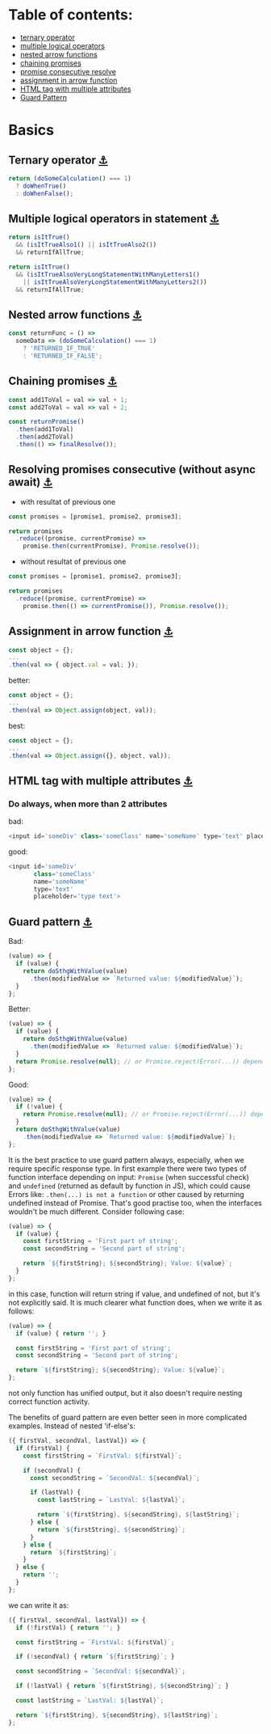 # Table of contents:

* [ternary operator](#ternary-operator)
* [multiple logical operators](#multiple-logical-operators)
* [nested arrow functions](#nested-arrow-functions)
* [chaining promises](#chaining-promises)
* [promise consecutive resolve](#promise-consecutive-resolve)
* [assignment in arrow function](#assignment-in-arrow-function)
* [HTML tag with multiple attributes](#multiple-element-attributes)
* [Guard Pattern](#guard-pattern)

# Basics

## Ternary operator <a id='ternary-operator' href='#ternary-operator'>&#9875;</a>

```javascript
return (doSomeCalculation() === 1) 
  ? doWhenTrue()
  : doWhenFalse();
```

## Multiple logical operators in statement <a id='multiple-logical-operators' href='#multiple-logical-operators'>&#9875;</a>

```javascript
return isItTrue() 
  && (isItTrueAlso1() || isItTrueAlso2())
  && returnIfAllTrue;
```

```javascript
return isItTrue() 
  && (isItTrueAlsoVeryLongStatementWithManyLetters1() 
    || isItTrueAlsoVeryLongStatementWithManyLetters2())
  && returnIfAllTrue;
```

## Nested arrow functions <a id='nested-arrow-functions' href='#nested-arrow-functions'>&#9875;</a>

```javascript
const returnFunc = () => 
  someData => (doSomeCalculation() === 1)
    ? 'RETURNED_IF_TRUE'
    : 'RETURNED_IF_FALSE';
```

## Chaining promises <a id='chaining-promises' href='#chaining-promises'>&#9875;</a>

```javascript
const add1ToVal = val => val + 1;
const add2ToVal = val => val + 2;

const returnPromise()
  .then(add1ToVal)
  .then(add2ToVal)
  .then(() => finalResolve());
```

## Resolving promises consecutive (without async await) <a id='promise-consecutive-resolve' href='#promise-consecutive-resolve'>&#9875;</a>

* with resultat of previous one 

```javascript
const promises = [promise1, promise2, promise3];

return promises
  .reduce((promise, currentPromise) => 
    promise.then(currentPromise), Promise.resolve());
```
* without resultat of previous one

```javascript
const promises = [promise1, promise2, promise3];

return promises
  .reduce((promise, currentPromise) => 
    promise.then(() => currentPromise()), Promise.resolve());
```

## Assignment in arrow function <a id='assignment-in-arrow-function' href='#assignment-in-arrow-function'>&#9875;</a>
```javascript
const object = {};
...
.then(val => { object.val = val; }); 
```

better:

```javascript
const object = {};
...
.then(val => Object.assign(object, val)); 
```

best:

```javascript
const object = {};
...
.then(val => Object.assign({}, object, val)); 
```

## HTML tag with multiple attributes <a id='multiple-element-attributes' href='#multiple-element-attributes'>&#9875;</a>

### Do always, when more than 2 attributes

bad:
```javascript
<input id='someDiv' class='someClass' name='someName' type='text' placeholder='type text'>
```
good:
```javascript
<input id='someDiv' 
       class='someClass' 
       name='someName' 
       type='text' 
       placeholder='type text'>
```

## Guard pattern <a id='guard-pattern' href='#guard-pattern'>&#9875;</a>

Bad:
```javascript
(value) => {
  if (value) {
    return doSthgWithValue(value)
      .then(modifiedValue => `Returned value: ${modifiedValue}`);
  }
};
```
Better:
```javascript
(value) => {
  if (value) {
    return doSthgWithValue(value)
      .then(modifiedValue => `Returned value: ${modifiedValue}`);
  }
  return Promise.resolve(null); // or Promise.reject(Error(...)) depending on circumstances
};
```
Good:
```javascript
(value) => {
  if (!value) {
    return Promise.resolve(null); // or Promise.reject(Error(...)) depending on circumstances
  }
  return doSthgWithValue(value)
    .then(modifiedValue => `Returned value: ${modifiedValue}`);
};
```
It is the best practice to use guard pattern always, especially, when we require specific response type. In first example there were two types of function interface depending on input: `Promise` (when successful check) and `undefined` (returned as default by function in JS), which could cause Errors like: `.then(...) is not a function` or other caused by returning undefined instead of Promise.
That's good practise too, when the interfaces wouldn't be much different. Consider following case:
```javascript
(value) => {
  if (value) {
    const firstString = 'First part of string';
    const secondString = 'Second part of string';

    return `${firstString}; ${secondString}; Value: ${value}`;
  }
};
```
in this case, function will return string if value, and undefined of not, but it's not explicitly said. It is much clearer what function does, when we write it as follows:
```javascript
(value) => {
  if (value) { return ''; }

  const firstString = 'First part of string';
  const secondString = 'Second part of string';

  return `${firstString}; ${secondString}; Value: ${value}`;
};
```
not only function has unified output, but it also doesn't require nesting correct function activity.

The benefits of guard pattern are even better seen in more complicated examples.
Instead of nested 'if-else's:
```javascript
({ firstVal, secondVal, lastVal}) => {
  if (firstVal) {
    const firstString = `FirstVal: ${firstVal}`;

    if (secondVal) {
      const secondString = `SecondVal: ${secondVal}`;

      if (lastVal) {
        const lastString = `LastVal: ${lastVal}`;

        return `${firstString}, ${secondString}, ${lastString}`;
      } else {
        return `${firstString}, ${secondString}`;
      }
    } else {
      return `${firstString}`;
    }
  } else {
    return '';
  }
};
```
we can write it as:
```javascript
({ firstVal, secondVal, lastVal}) => {
  if (!firstVal) { return ''; }

  const firstString = `FirstVal: ${firstVal}`;

  if (!secondVal) { return `${firstString}`; }

  const secondString = `SecondVal: ${secondVal}`;

  if (!lastVal) { return `${firstString}, ${secondString}`; }

  const lastString = `LastVal: ${lastVal}`;

  return `${firstString}, ${secondString}, ${lastString}`;
};
```
